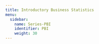 ```yaml
---
title: Introductory Business Statistics
menu:
  sidebar:
    name: Series-PBI
    identifier: PBI
    weight: 30
---
```

